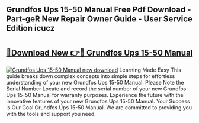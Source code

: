 ## Grundfos Ups 15-50 Manual Free Pdf Download - Part-geR New Repair Owner Guide - User Service Edition icucz

# <h2><a href="http://bc36424.oget.top/?id=Grundfos+Ups+15-50+Manual">🔗Download New 👉🔴 Grundfos Ups 15-50 Manual</a></h2>

[![Grundfos Ups 15-50 Manual new download](https://i.imgur.com/5g1atiW.png)](http://bc36424.oget.top/?id=Grundfos+Ups+15-50+Manual)
Learning Made Easy This guide breaks down complex concepts into simple steps for effortless understanding of your new Grundfos Ups 15-50 Manual. Please Note the Serial Number Locate and record the serial number of your new Grundfos Ups 15-50 Manual for warranty purposes. Experience the future with the innovative features of your new Grundfos Ups 15-50 Manual. Your Success is Our Goal Grundfos Ups 15-50 Manual. We are committed to providing you with the tools and support you need.
